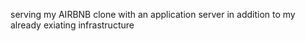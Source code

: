 serving my AIRBNB clone with an application server in addition to my already exiating infrastructure


